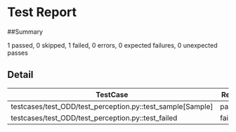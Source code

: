 # Test Report
##Summary

1 passed, 0 skipped, 1 failed, 0 errors, 0 expected failures, 0 unexpected passes
## Detail

|  TestCase   | Result  |
|  ----  | ----  |
| testcases/test_ODD/test_perception.py::test_sample[Sample] | passed|
| testcases/test_ODD/test_perception.py::test_failed | failed|
